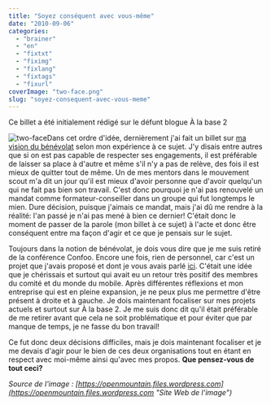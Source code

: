 ```yaml
---
title: "Soyez conséquent avec vous-même"
date: "2010-09-06"
categories: 
  - "brainer"
  - "en"
  - "fixtxt"
  - "fiximg"
  - "fixlang"
  - "fixtags"
  - "fixurl"
coverImage: "two-face.png"
slug: "soyez-consequent-avec-vous-meme"
---
```


Ce billet a été initialement rédigé sur le défunt blogue À la base 2

![](images/two-face.png "two-face")Dans cet ordre d'idée, dernièrement j'ai fait un billet sur [ma vision du bénévolat](https://fred.dev/le-benevolat-un-emploi-sans-remuneration-monetaire/ "Le bénévolat, un emploi sans rémunération monétaire") selon mon expérience à ce sujet. J'y disais entre autres que si on est pas capable de respecter ses engagements, il est préférable de laisser sa place à d'autre et même s'il n'y a pas de relève, des fois il est mieux de quitter tout de même. Un de mes mentors dans le mouvement scout m'a dit un jour qu'il est mieux d'avoir personne que d'avoir quelqu'un qui ne fait pas bien son travail. C'est donc pourquoi je n'ai pas renouvelé un mandat comme formateur-conseiller dans un groupe qui fut longtemps le mien. Dure décision, puisque j'aimais ce mandat, mais j'ai dû me rendre à la réalité: l'an passé je n'ai pas mené à bien ce dernier! C'était donc le moment de passer de la parole (mon billet à ce sujet) à l'acte et donc être conséquent entre ma façon d'agir et ce que je pensais sur le sujet.

Toujours dans la notion de bénévolat, je dois vous dire que je me suis retiré de la conférence Confoo. Encore une fois, rien de personnel, car c'est un projet que j'avais proposé et dont je vous avais parlé [ici](https://fred.dev/everybody-was-confoo-fighting/ "Everybody was Confoo Fighting"). C'était une idée que je chérissais et surtout qui avait eu un retour très positif des membres du comité et du monde du mobile. Après différentes réflexions et mon entreprise qui est en pleine expansion, je ne peux plus me permettre d'être présent à droite et à gauche. Je dois maintenant focaliser sur mes projets actuels et surtout sur À la base 2. Je me suis donc dit qu'il était préférable de me retirer avant que cela ne soit problématique et pour éviter que par manque de temps, je ne fasse du bon travail!

Ce fut donc deux décisions difficiles, mais je dois maintenant focaliser et je me devais d'agir pour le bien de ces deux organisations tout en étant en respect avec moi-même ainsi qu'avec mes propos. **Que pensez-vous de tout ceci?**

_Source de l'image : [https://openmountain.files.wordpress.com](https://openmountain.files.wordpress.com "Site Web de l'image")_
